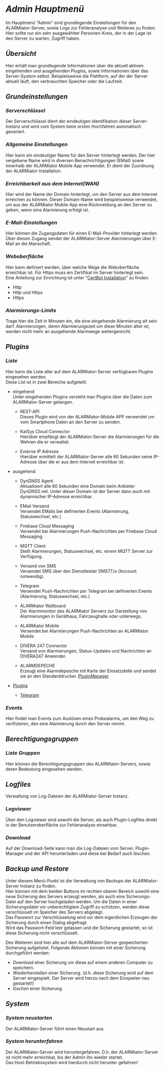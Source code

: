 # ***Admin Hauptmenü***
Im Hauptmenü "Admin" sind grundlegende Einstellungen für den ALARMiator-Server, sowie Logs zur Fehleranalyse und Weiteres zu finden. Hier sollte nur ein sehr ausgewählter Personen-Kreis, der in der Lage ist den Server zu warten, Zugriff haben.

## ***Übersicht***
Hier erhält man grundlegende Informationen über die aktuell aktiven eingehenden und ausgehenden Plugins, sowie Informationen über das Server-System selbst. Beispielsweise die Plattform, auf der der Server aktuell läuft, den verbrauchten Speicher oder die Laufzeit.

## ***Grundeinstellungen***
### ***Serverschlüssel***
Der Serverschlüssel dient der eindeutigen Identifikation dieser Server-Instanz und wird vom System beim ersten Hochfahren automatisch generiert.

### ***Allgemeine Einstellungen***
Hier kann ein eindeutiger Name für den Server hinterlegt werden. Der hier vergebene Name wird in diversen Benachrichtigungen (EMail) sowie innerhalb der ALARMiator Mobile App verwendet. Er dient der Zuordnung der ALARMiator Installation.
 
### ***Erreichbarkeit aus dem Internet(WAN)***
Hier wird der Name der Domain hinterlegt, um den Server aus dem Internet erreichen zu können.
Dieser Domain-Name wird beispielsweise verwendet, um aus der ALARMiator Mobile App eine Rückmeldung an den Server zu geben, wenn eine Alarmierung erfolgt ist.
 
### ***E-Mail-Einstellungen***
Hier können die Zugangsdaten für einen E-Mail-Provider hinterlegt werden. Über diesen Zugang sendet der ALARMiator-Server Alarmierungen über E-Mail an die Manschaft.

### ***Weboberfläche***
Hier kann definiert werden, über welche Wege die Weboberfläche erreichbar ist. Für Https muss ein Zertifikat im Server hinterlegt sein.  
Eine Anleitung zur Einrichtung ist unter "[CertBot Installation](../../Installation/CertBot_installation.md)" zu finden.
* Http
* Http und Https
* Https

### ***Alarmierungs-Limits***
Trage hier die Zeit in Minuten ein, die eine eingehende Alarmierung alt sein darf. Alarmierungen, deren Alarmierungszeit um diese Minuten älter ist, werden nicht mehr an   ausgehende Alarmwege weitergereicht.

## ***Plugins***
### ***Liste***
Hier kann die Liste aller auf dem ALARMiator-Server verfügbaren Plugins eingesehen werden.  
Diese List ist in zwei Bereiche aufgeteilt:
* eingehend  
  Unter eingehenden Plugins versteht man Plugins über die Daten zum ALARMiator-Server gelangen.
  * REST-API   
    Dieses Plugin wird von der ALARMiator-Mobile APP verwendet um vom Smartphone Daten an den Server zu senden.
  
  * KatSys Cloud Connector  
    Hierüber empfängt der ALARMiator-Server die Alarmierungen für die Wehren die er verwaltet.
  
  * Externe IP Adresse  
    Hierüber ermittelt der ALARMiator-Server alle 60 Sekunden seine IP-Adresse über die er aus dem Internet erreichbar ist.
  
* ausgehend
  * DynDNSS Agent  
    Aktualisiert alle 60 Sekunden eine Domain beim Anbieter DynDNSS.net. Unter dieser Domain ist der Server dann auch mit dynamischer IP-Adresse erreichbar.

  * EMail Versand  
    Versendet EMails bei definierten Events (Alarmierung, Statuswechsel, etc.)
  
  * Firebase Cloud Messaging  
    Versendet bei Alarmierungen Push-Nachrichten per Firebase Cloud Messaging
  
  * MQTT Client  
    Stellt Alarmierungen, Statuswechsel, etc. einem MQTT Server zur Verfügung.
  
  * Versand von SMS  
    Versendet SMS über den Dienstleister SMS77.io (Account notwendig).
  
  * Telegram  
    Versendet Push-Nachrichten per Telegram bei definierten Events (Alarmierung, Statuswechsel, etc.)
  
  * ALARMiator Wallboard  
    Der Alarmmonitor des ALARMiator Servers zur Darstellung von Alarmierungen in Geräthaus, Fahrzeughalle oder unterwegs.
  
  * ALARMiator Mobile  
    Versendet bei Alarmierungen Push-Nachrichten an ALARMiator Mobile
  
  * DIVERA 247 Connector  
    Versand von Alarmierungen, Status-Updates und Nachrichten an DIVERA247 Anwender.
  
  * ALARMDEPECHE  
    Erzeugt eine Alarmdepesche mit Karte der Einsatzstelle und sendet sie an den Standarddrucker.
[PluginManager](Plugins/PluginManager.md)
* [Plugins](Plugins/Plugins.md)
  * [Telegram](Plugins/Telegram-Plugin.md)

### ***Events***
Hier findet man Events zum Auslösen eines Probealarms, um den Weg zu verifizieren, den eine Alarmierung durch den Server nimmt.

## ***Berechtigungsgruppen***
### ***Liste Gruppen***
Hier können die Berechtigungsgruppen des ALARMiator-Servers, sowie deren Bedeutung eingesehen werden.

## ***Logfiles***
Verwaltung von Log-Dateien der ALARMiator-Server Instanz.

### ***Logviewer***
Über den Logviewer sind sowohl die Server, als auch Plugin-Logfiles direkt in der Benutzeroberfläche zur Fehleranalyse einsehbar.

### ***Download***
Auf der Download-Seite kann man die Log-Dateien vom Server, Plugin-Manager und der API herunterladen und diese bei Bedarf auch löschen.

## ***Backup und Restore***
Unter diesem Menü-Punkt ist die Verwaltung von Backups der ALARMiator-Server Instanz zu finden.  
Hier können mit dem beiden Buttons im rechten oberen Bereich sowohl eine neue Sicherung des Servers erzeugt werden, als auch eine Sicherungs-Datei auf den Server hochgeladen werden.
Um die Daten in einer Sicherungsdatei vor unberechtigtem Zugriff zu schützen, werden diese verschlüsselt im Speicher des Servers abgelegt.  
Das Passwort zur Verschlüsselung wird vor dem eigentlichen Erzeugen der Sicherung durch einen Dialog abgefragt.  
Wird das Passwort-Feld leer gelassen und die Sicherung gestartet, so ist diese Sicherung nicht verschlüsselt.

Des Weiteren sind hier alle auf dem ALARMiator-Server gespeicherten Sicherung aufgelistet. Folgende Aktionen können mit einer Sicherung durchgeführt werden:
- *Download* einer Sicherung um diese auf einem anderen Computer zu speichern.
- *Wiederherstellen* einer Sicherung. (d.h. diese Sicherung wird auf dem Server eingespielt. Der Server wird hierzu nach dem Einspielen neu gestartet!)
- *löschen* einer Sicherung

## ***System***
### ***System neustarten***
Der ALARMiator-Server führt einen Neustart aus.

### ***System herunterfahren***
Der ALARMiator-Server wird heruntergefahren. D.h. der ALARMiator-Server ist nicht mehr erreichbar, bis der Admin ihn wieder startet.  
Das Host-Betriebssystem wird hierdurch nicht herunter gefahren!


